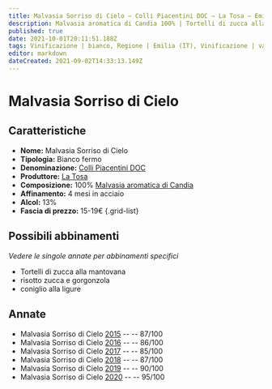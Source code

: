 ```yaml
---
title: Malvasia Sorriso di Cielo – Colli Piacentini DOC – La Tosa – Emilia (IT) – 15-19€ – 3★-5★
description: Malvasia aromatica di Candia 100% | Tortelli di zucca alla mantovana – Risotto zucca e gorgonzola – Coniglio alla ligure
published: true
date: 2021-10-01T20:11:51.188Z
tags: Vinificazione | bianco, Regione | Emilia (IT), Vinificazione | varietale, Vinificazione | fermo, Valutazioni | 5 stelle, Vitigni | Malvasia di Candia aromatica, Prezzi | 15-19€, Alimento | pasta, Aromatizzazione | alla zucca, Alimento | Risotto zucca e gorgonzola, Alimento | coniglio, Aromatizzazione | alla ligure, 
editor: markdown
dateCreated: 2021-09-02T14:33:13.149Z
---
```


# Malvasia Sorriso di Cielo

## Caratteristiche
- **Nome:** Malvasia Sorriso di Cielo
- **Tipologia:** Bianco fermo
- **Denominazione:** [Colli Piacentini DOC](/denominazioni/Italia/Emilia/DOC-Colli-Piacentini)
- **Produttore:** [La Tosa](/produttori/Italia/Emilia/La-Tosa) 
- **Composizione:** 100% [Malvasia aromatica di Candia](/vitigni/Italia/bacca-bianca/malvasia-di-candia-aromatica)
- **Affinamento:** 4 mesi in acciaio
- **Alcol:** 13%
- **Fascia di prezzo:** 15-19€
{.grid-list}



## Possibili abbinamenti
*Vedere le singole annate per abbinamenti specifici*

- Tortelli di zucca alla mantovana
- risotto zucca e gorgonzola
- coniglio alla ligure


## Annate
- Malvasia Sorriso di Cielo [2015](/vini/Italia/Emilia/La-Tosa/Malvasia-Sorriso-di-Cielo/2015) -- <span class="star-3"></span> -- 87/100
- Malvasia Sorriso di Cielo [2016](/vini/Italia/Emilia/La-Tosa/Malvasia-Sorriso-di-Cielo/2016) -- <span class="star-3"></span> -- 86/100
- Malvasia Sorriso di Cielo [2017](/vini/Italia/Emilia/La-Tosa/Malvasia-Sorriso-di-Cielo/2017) -- <span class="star-3"></span> -- 85/100
- Malvasia Sorriso di Cielo [2018](/vini/Italia/Emilia/La-Tosa/Malvasia-Sorriso-di-Cielo/2018) -- <span class="star-3"></span> -- 87/100
- Malvasia Sorriso di Cielo [2019](/vini/Italia/Emilia/La-Tosa/Malvasia-Sorriso-di-Cielo/2019) -- <span class="star-4"></span> -- 90/100
- Malvasia Sorriso di Cielo [2020](/vini/Italia/Emilia/La-Tosa/Malvasia-Sorriso-di-Cielo/2020) -- <span class="star-5"></span> -- 95/100

